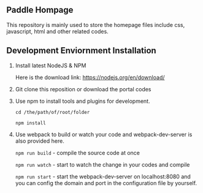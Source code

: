 ## Paddle Hompage
This repository is mainly used to store the homepage files include css, javascript, html and other related codes.

## Development Enviornment Installation
1. Install latest NodeJS & NPM

   Here is the download link: https://nodejs.org/en/download/

2. Git clone this reposition or download the portal codes

3. Use npm to install tools and plugins for development.

   `cd /the/path/of/root/folder`
   
   `npm install`
   
4. Use webpack to build or watch your code and webpack-dev-server is also provided here.
   
   `npm run build` - compile the source code at once
   
   `npm run watch` - start to watch the change in your codes and compile
   
   `npm run start` - start the webpack-dev-server on localhost:8080 and you can config the domain and port in the configuration file by yourself.
